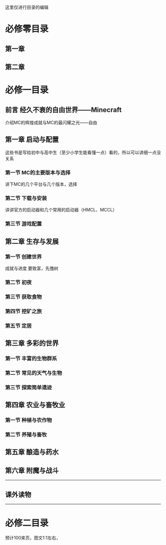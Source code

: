 
这里仅进行目录的编辑

# 必修零目录

## 第一章
## 第二章


# 必修一目录

## 前言 经久不衰的自由世界——Minecraft

介绍MC的辉煌成就与MC的最闪耀之光——自由

## 第一章 启动与配置

这些书是写给初中与高中生（至少小学生能看懂一点）看的，所以可以讲细一点没关系

### 第一节 MC的主要版本与选择

讲下MC的几个平台与几个版本，选择

### 第二节 下载与安装

讲讲官方的启动器和几个常用的启动器（HMCL、MCCL）

### 第三节 游戏配置

## 第二章 生存与发展

### 第一节 创建世界

成就与进度  要致富，先撸树

### 第二节 初夜

### 第三节 获取食物

 ### 第四节 挖矿之旅

### 第五节 定居

## 第三章 多彩的世界

### 第一节 丰富的生物群系

### 第二节 常见的天气与生物

### 第三节 探索简单遗迹

## 第四章 农业与畜牧业

### 第一节 种植与农作物

### 第二节 养殖与畜牧

## 第五章 酿造与药水

## 第六章 附魔与战斗

***

## 课外读物

***

# 必修二目录
预计100来页，图文1:1左右，

